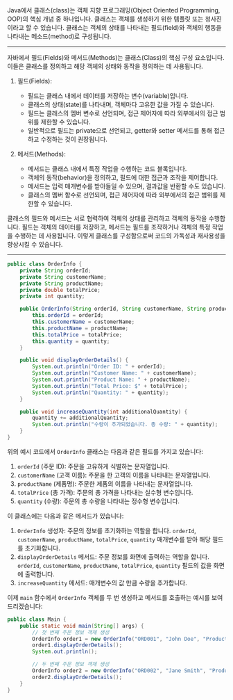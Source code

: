 Java에서 클래스(class)는 객체 지향 프로그래밍(Object Oriented Programming, OOP)의 핵심 개념 중 하나입니다. 클래스는 객체를 생성하기 위한 템플릿 또는 청사진이라고 할 수 있습니다. 클래스는 객체의 상태를 나타내는 필드(field)와 객체의 행동을 나타내는 메소드(method)로 구성됩니다.

---

자바에서 필드(Fields)와 메서드(Methods)는 클래스(Class)의 핵심 구성 요소입니다. 이들은 클래스를 정의하고 해당 객체의 상태와 동작을 정의하는 데 사용됩니다.

1. 필드(Fields):

   - 필드는 클래스 내에서 데이터를 저장하는 변수(variable)입니다.
   - 클래스의 상태(state)를 나타내며, 객체마다 고유한 값을 가질 수 있습니다.
   - 필드는 클래스의 멤버 변수로 선언되며, 접근 제어자에 따라 외부에서의 접근 범위를 제한할 수 있습니다.
   - 일반적으로 필드는 private으로 선언되고, getter와 setter 메서드를 통해 접근하고 수정하는 것이 권장됩니다.

2. 메서드(Methods):
   - 메서드는 클래스 내에서 특정 작업을 수행하는 코드 블록입니다.
   - 객체의 동작(behavior)을 정의하고, 필드에 대한 접근과 조작을 제어합니다.
   - 메서드는 입력 매개변수를 받아들일 수 있으며, 결과값을 반환할 수도 있습니다.
   - 클래스의 멤버 함수로 선언되며, 접근 제어자에 따라 외부에서의 접근 범위를 제한할 수 있습니다.

클래스의 필드와 메서드는 서로 협력하여 객체의 상태를 관리하고 객체의 동작을 수행합니다. 필드는 객체의 데이터를 저장하고, 메서드는 필드를 조작하거나 객체의 특정 작업을 수행하는 데 사용됩니다. 이렇게 클래스를 구성함으로써 코드의 가독성과 재사용성을 향상시킬 수 있습니다.

---

```java
public class OrderInfo {
    private String orderId;
    private String customerName;
    private String productName;
    private double totalPrice;
    private int quantity;

    public OrderInfo(String orderId, String customerName, String productName, double totalPrice, int quantity) {
        this.orderId = orderId;
        this.customerName = customerName;
        this.productName = productName;
        this.totalPrice = totalPrice;
        this.quantity = quantity;
    }

    public void displayOrderDetails() {
        System.out.println("Order ID: " + orderId);
        System.out.println("Customer Name: " + customerName);
        System.out.println("Product Name: " + productName);
        System.out.println("Total Price: $" + totalPrice);
        System.out.println("Quantity: " + quantity);
    }

    public void increaseQuantity(int additionalQuantity) {
        quantity += additionalQuantity;
        System.out.println("수량이 추가되었습니다. 총 수량: " + quantity);
    }
}
```

위의 예시 코드에서 `OrderInfo` 클래스는 다음과 같은 필드를 가지고 있습니다:

1. `orderId` (주문 ID): 주문을 고유하게 식별하는 문자열입니다.
2. `customerName` (고객 이름): 주문을 한 고객의 이름을 나타내는 문자열입니다.
3. `productName` (제품명): 주문한 제품의 이름을 나타내는 문자열입니다.
4. `totalPrice` (총 가격): 주문의 총 가격을 나타내는 실수형 변수입니다.
5. `quantity` (수량): 주문의 총 수량을 나타내는 정수형 변수입니다.

이 클래스에는 다음과 같은 메서드가 있습니다:

1. `OrderInfo` 생성자: 주문의 정보를 초기화하는 역할을 합니다. `orderId`, `customerName`, `productName`, `totalPrice`, `quantity` 매개변수를 받아 해당 필드를 초기화합니다.
2. `displayOrderDetails` 메서드: 주문 정보를 화면에 출력하는 역할을 합니다. `orderId`, `customerName`, `productName`, `totalPrice`, `quantity` 필드의 값을 화면에 출력합니다.
3. `increaseQuantity` 메서드: 매개변수의 값 만큼 수량을 추가합니다.

이제 `main` 함수에서 `OrderInfo` 객체를 두 번 생성하고 메서드를 호출하는 예시를 보여드리겠습니다:

```java
public class Main {
    public static void main(String[] args) {
        // 첫 번째 주문 정보 객체 생성
        OrderInfo order1 = new OrderInfo("ORD001", "John Doe", "Product A", 49.99, 2);
        order1.displayOrderDetails();
        System.out.println();

        // 두 번째 주문 정보 객체 생성
        OrderInfo order2 = new OrderInfo("ORD002", "Jane Smith", "Product B", 99.99, 3);
        order2.displayOrderDetails();
    }
}
```
